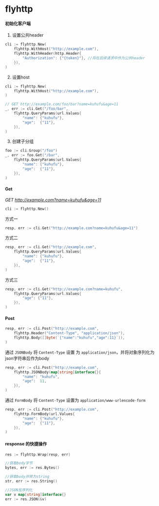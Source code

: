 # flyhttp

#### 初始化客户端

1. 设置公共header

```go
cli := flyhttp.New(
    flyhttp.WithHost("http://example.com"),
    flyhttp.WithHeader(http.Header{
        "Authorization": {"{token}"}, //将在后续请求中作为公共header
    }),
)
```

2. 设置host

```go
cli := flyhttp.New(
    flyhttp.WithHost("http://example.com"),
)

// GET http://example.com/foo/bar?name=kuhufu&age=11
_, err := cli.Get("/foo/bar",
    flyhttp.QueryParams(url.Values{
        "name": {"kuhufu"},
        "age":  {"11"},
    }),
)
```

3. 创建子分组

```go
foo := cli.Group("/foo")
_, err := foo.Get("/bar",
    flyhttp.QueryParams(url.Values{
        "name": {"kuhufu"},
        "age":  {"11"},
    }),
)
```



#### Get

*GET http://example.com?name=kuhufu&age=11*

```go
cli := flyhttp.New()
```

方式一

```go
resp, err := cli.Get("http://example.com?name=kuhufu&age=11")
```

方式二

```go
resp, err := cli.Get("http://example.com",
    flyhttp.QueryParams(url.Values{
        "name": {"kuhufu"},
        "age":  {"11"},
    }),
)
```

方式三

```go
resp, err := cli.Get("http://example.com?name=kuhufu",
    flyhttp.QueryParams(url.Values{
        "age": {"11"},
    }),
)
```


#### Post
```go
resp, err := cli.Post("http://example.com",
    flyhttp.Header("Content-Type", "application/json"),
    flyhttp.Body([]byte(`{"name":"kuhufu","age":11}`)),
)
```

通过 `JSONBody` 将 `Content-Type` 设置 为 `application/json`，并将对象序列化为json字符串后作为body

```go
resp, err := cli.Post("http://example.com",
    flyhttp.JSONBody(map[string]interface{}{
        "name": "kuhufu",
        "age":  11,
    }),
)
```

通过 `FormBody` 将 `Content-Type` 设置为 `application/www-urlencode-form`

```go
resp, err := cli.Post("http://example.com",
    flyhttp.FormBody(url.Values{
        "name": {"kuhufu"},
        "age":  {"11"},
    }),
)
```



#### response 的快捷操作

```go
res := flyhttp.Wrap(resp, err)

//获取body字节
bytes, err := res.Bytes()

//获取body并转为string
str, err := res.String()

//JSON反序列化
var v map[string]interface{}
err := res.JSON(&v)
```

